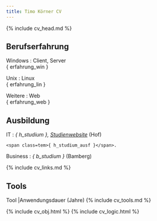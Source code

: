 ```yaml
---
title: Timo Körner CV
---
```


{% include cv_head.md %}


Berufserfahrung
--------------------

Windows
:   Client, Server  
    <span class=tem>{ erfahrung_win }</span>

Unix
:   Linux  
    <span class=tem>{ erfahrung_lin }</span>

Weitere
:   Web  
    <span class=tem>{ erfahrung_web }</span>


Ausbildung
----------

IT
:   *<span class=tem>{ h_studium }</span>, [Studienwebsite](https://www.verwaltungsinformatiker.de)*
    (Hof)

    <span class=tem>{ h_studium_ausf }</span>.

<!-- <br> -->

Business
:   *<span class=tem>{ b_studium }</span>* (Bamberg)


{% include cv_links.md %}

Tools
--------------------

Tool |Anwendungsdauer (Jahre)
{% include cv_tools.md %}


{% include cv_obj.html %}
{% include cv_logic.html %}
